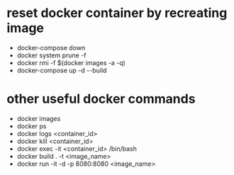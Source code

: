 # reset docker container by recreating image
- docker-compose down
- docker system prune -f
- docker rmi -f $(docker images -a -q)
- docker-compose up -d --build

# other useful docker commands
- docker images
- docker ps
- docker logs <container_id>
- docker kill <container_id>
- docker exec -it <container_id> /bin/bash
- docker build . -t <image_name>
- docker run -it -d -p 8080:8080 <image_name>

